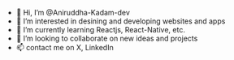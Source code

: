 - 👋 Hi, I’m @Aniruddha-Kadam-dev
- 👀 I’m interested in desining and developing websites and apps
- 🌱 I’m currently learning Reactjs, React-Native, etc.
- 💞️ I’m looking to collaborate on new ideas and projects
- 📫 contact me on X, LinkedIn
<!---
Aniruddha-Kadam-dev/Aniruddha-Kadam-dev is a ✨ special ✨ repository because its `README.md` (this file) appears on your GitHub profile.
You can click the Preview link to take a look at your changes.
--->
